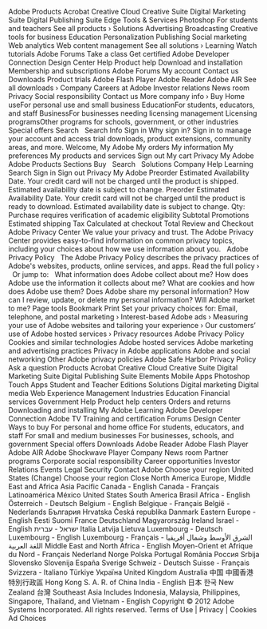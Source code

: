 Adobe Products Acrobat Creative Cloud Creative Suite Digital Marketing Suite Digital Publishing Suite Edge Tools & Services Photoshop For students and teachers See all products › Solutions Advertising Broadcasting Creative tools for business Education Personalization Publishing Social marketing Web analytics Web content management See all solutions › Learning Watch tutorials Adobe Forums Take a class Get certified Adobe Developer Connection Design Center Help Product help Download and installation Membership and subscriptions Adobe Forums My account Contact us Downloads Product trials Adobe Flash Player Adobe Reader Adobe AIR See all downloads › Company Careers at Adobe Investor relations News room Privacy Social responsibility Contact us More company info › Buy Home useFor personal use and small business EducationFor students, educators, and staff BusinessFor businesses needing licensing management Licensing programsOther programs for schools, government, or other industries Special offers Search   Search Info Sign in Why sign in? Sign in to manage your account and access trial downloads, product extensions, community areas, and more. Welcome, My Adobe My orders My information My preferences My products and services Sign out My cart Privacy My Adobe Adobe Products Sections Buy   Search   Solutions Company Help Learning Search Sign in Sign out Privacy My Adobe Preorder Estimated Availability Date. Your credit card will not be charged until the product is shipped. Estimated availability date is subject to change. Preorder Estimated Availability Date. Your credit card will not be charged until the product is ready to download. Estimated availability date is subject to change. Qty: Purchase requires verification of academic eligibility Subtotal Promotions Estimated shipping Tax Calculated at checkout Total Review and Checkout Adobe Privacy Center We value your privacy and trust. The Adobe Privacy Center provides easy-to-find information on common privacy topics, including your choices about how we use information about you.   Adobe Privacy Policy   The Adobe Privacy Policy describes the privacy practices of Adobe's websites, products, online services, and apps. Read the full policy ›   Or jump to:   What information does Adobe collect about me? How does Adobe use the information it collects about me? What are cookies and how does Adobe use them? Does Adobe share my personal information? How can I review, update, or delete my personal information? Will Adobe market to me? Page tools Bookmark Print Set your privacy choices for: Email, telephone, and postal marketing › Interest-based Adobe ads › Measuring your use of Adobe websites and tailoring your experience › Our customers’ use of Adobe hosted services › Privacy resources Adobe Privacy Policy Cookies and similar technologies Adobe hosted services Adobe marketing and advertising practices Privacy in Adobe applications Adobe and social networking Other Adobe privacy policies Adobe Safe Harbor Privacy Policy Ask a question Products Acrobat Creative Cloud Creative Suite Digital Marketing Suite Digital Publishing Suite Elements Mobile Apps Photoshop Touch Apps Student and Teacher Editions Solutions Digital marketing Digital media Web Experience Management Industries Education Financial services Government Help Product help centers Orders and returns Downloading and installing My Adobe Learning Adobe Developer Connection Adobe TV Training and certification Forums Design Center Ways to buy For personal and home office For students, educators, and staff For small and medium businesses For businesses, schools, and government Special offers Downloads Adobe Reader Adobe Flash Player Adobe AIR Adobe Shockwave Player Company News room Partner programs Corporate social responsibility Career opportunities Investor Relations Events Legal Security Contact Adobe Choose your region United States (Change) Choose your region Close North America Europe, Middle East and Africa Asia Pacific Canada - English Canada - Français Latinoamérica México United States South America Brasil Africa - English Österreich - Deutsch Belgium - English Belgique - Français België - Nederlands България Hrvatska Česká republika Danmark Eastern Europe - English Eesti Suomi France Deutschland Magyarország Ireland Israel - English ישראל - עברית Italia Latvija Lietuva Luxembourg - Deutsch Luxembourg - English Luxembourg - Français الشرق الأوسط وشمال أفريقيا - اللغة العربية Middle East and North Africa - English Moyen-Orient et Afrique du Nord - Français Nederland Norge Polska Portugal România Россия Srbija Slovensko Slovenija España Sverige Schweiz - Deutsch Suisse - Français Svizzera - Italiano Türkiye Україна United Kingdom Australia 中国 中國香港特別行政區 Hong Kong S. A. R. of China India - English 日本 한국 New Zealand 台灣 Southeast Asia Includes Indonesia, Malaysia, Philippines, Singapore, Thailand, and Vietnam - English Copyright © 2012 Adobe Systems Incorporated. All rights reserved. Terms of Use | Privacy | Cookies Ad Choices